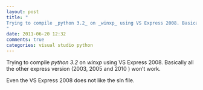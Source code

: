 ```yaml
---
layout: post
title: "
Trying to compile _python 3.2_ on _winxp_ using VS Express 2008. Basically all the other express version (2003, 2005 and 2010 ) won’t work. 
"
date: 2011-06-20 12:32
comments: true
categories: visual studio python
---
```


Trying to compile _python 3.2_ on _winxp_ using VS Express 2008. Basically all the other express version (2003, 2005 and 2010 ) won’t work. 


Even the VS Express 2008 does not like the sln file.

